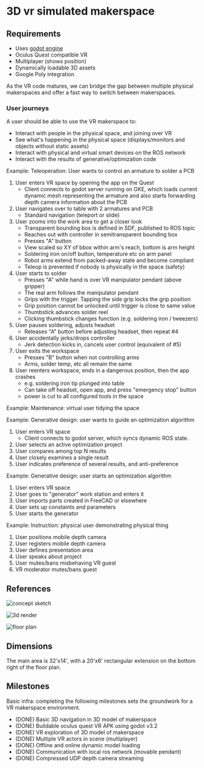 # 3D vr simulated makerspace

## Requirements

- Uses [godot engine](http://godotengine.org)
- Oculus Quest compatible VR
- Multiplayer (shows position)
- Dynamically loadable 3D assets
- Google Poly integration

As the VR code matures, we can bridge the gap between multiple physical makerspaces and offer a fast way to switch between makerspaces.

### User journeys

A user should be able to use the VR makerspace to:

- Interact with people in the physical space, and joining over VR
- See what's happening in the physical space (displays/monitors and objects without static assets)
- Interact with physical and virtual smart devices on the ROS network
- Interact with the results of generative/optimization code

Example: Teleoperation: User wants to control an armature to solder a PCB

1. User enters VR space by opening the app on the Quest
   - Client connects to godot server running on GKE, which loads current dynamic mesh representing the armature and also starts forwarding depth camera information about the PCB
2. User navigates over to table with 2 armatures and PCB
   - Standard navigation (teleport or slide)
3. User zooms into the work area to get a closer look
   - Transparent bounding box is defined in SDF, published to ROS topic
   - Reaches out with controller in semitransparent bounding box
   - Presses "A" button
   - View scaled so XY of bbox within arm's reach, bottom is arm height
   - Soldering iron on/off button, temperature etc on arm panel
   - Robot arms extend from packed-away state and become compliant
   - Teleop is prevented if nobody is physically in the space (safety)
4. User starts to solder
   - Presses "A" while hand is over VR manipulator pendant (above gripper)
   - The real arm follows the manipulator pendant
   - Grips with the trigger. Tapping the side grip locks the grip position
   - Grip position cannot be unlocked until trigger is close to same value
   - Thumbstick advances solder reel
   - Clicking thumbstick changes function (e.g. soldering iron / tweezers)
5. User pauses soldering, adjusts headset
   - Releases "A" button before adjusting headset, then repeat #4
6. User accidentally jerks/drops controller
   - Jerk detection kicks in, cancels user control (equivalent of #5)
7. User exits the workspace
   - Presses "B" button when not controlling arms
   - Arms, solder temp, etc all remain the same
8. User reenters workspace, ends in a dangerous position, then the app crashes
   - e.g. soldering iron tip plunged into table
   - Can take off headset, open app, and press "emergency stop" button
   - power is cut to all configured tools in the space

Example: Maintenance: virtual user tidying the space


Example: Generative design: user wants to guide an optimization algorithm

1. User enters VR space
   - Client connects to godot server, which syncs dynamic ROS state.
1. User selects an active optimization project
1. User compares among top N results
1. User closely examines a single result
1. User indicates preference of several results, and anti-preference

Example: Generative design: user starts an optimization algorithm

1. User enters VR space
1. User goes to "generator" work station and enters it
1. User imports parts created in FreeCAD or elsewhere
1. User sets up constaints and parameters
1. User starts the generator

Example: Instruction: physical user demonstrating physical thing

1. User positions mobile depth camera
2. User registers mobile depth camera
3. User defines presentation area
4. User speaks about project
5. User mutes/bans misbehaving VR guest
6. VR moderator mutes/bans guest

## References

![concept sketch](https://github.com/smartin015/l2_makerspace/raw/master/docs/images/sketch.jpeg)

![3d render](https://github.com/smartin015/l2_makerspace/raw/master/docs/images/makerspace_3d.png)

![floor plan](https://github.com/smartin015/l2_makerspace/raw/master/docs/images/floorplan.png)

## Dimensions

The main area is 32'x14', with a 20'x6' rectangular extension on the bottom right of the floor plan.

## Milestones

Basic infra: completing the following milestones sets the groundwork for a VR makerspace environment.

- (DONE) Basic 3D navigation in 3D model of makerspace
- (DONE) Buildable oculus quest VR APK using godot v3.2
- (DONE) VR exploration of 3D model of makerspace
- (DONE) Multiple VR actors in scene (multiplayer) 
- (DONE) Offline and online dynamic model loading
- (DONE) Communication with local ros network (movable pendant)
- (DONE) Compressed UDP depth camera streaming


